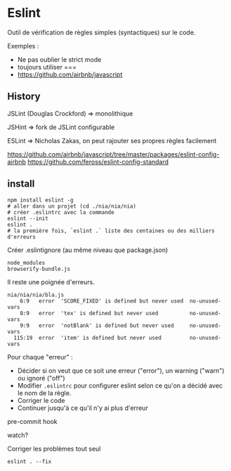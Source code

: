 # Eslint

Outil de vérification de règles simples (syntactiques) sur le code.

Exemples :
* Ne pas oublier le strict mode
* toujours utiliser ===
* https://github.com/airbnb/javascript

## History

JSLint (Douglas Crockford)
=> monolithique

JSHint
=> fork de JSLint configurable

ESLint
=> Nicholas Zakas, on peut rajouter ses propres règles facilement


https://github.com/airbnb/javascript/tree/master/packages/eslint-config-airbnb
https://github.com/feross/eslint-config-standard

## install

````
npm install eslint -g
# aller dans un projet (cd ./nia/nia/nia)
# créer .eslintrc avec la commande
eslint --init 
eslint .
# la première fois, `eslint .` liste des centaines ou des milliers d'erreurs 
````

Créer .eslintignore (au même niveau que package.json)
```
node_modules
browserify-bundle.js
```

Il reste une poignée d'erreurs.

````
nia/nia/nia/bla.js    
    6:9   error  'SCORE_FIXED' is defined but never used  no-unused-vars
    8:9   error  'tex' is defined but never used          no-unused-vars
    9:9   error  'notBlank' is defined but never used     no-unused-vars
  115:19  error  'item' is defined but never used         no-unused-vars
````

Pour chaque "erreur" :
* Décider si on veut que ce soit une erreur ("error"), un warning ("warn") ou ignoré ("off")
* Modifier `.eslintrc` pour configurer eslint selon ce qu'on a décidé avec le nom de la règle.
* Corriger le code
* Continuer jusqu'à ce qu'il n'y ai plus d'erreur


pre-commit hook

watch?

Corriger les problèmes tout seul
````
eslint . --fix
````
